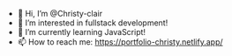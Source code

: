 - 👋 Hi, I’m @Christy-clair
- 👀 I’m interested in fullstack development!
- 🌱 I’m currently learning JavaScript!
- 📫 How to reach me: https://portfolio-christy.netlify.app/
 
